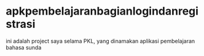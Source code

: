 # apkpembelajaranbagianlogindanregistrasi
ini adalah project saya selama PKL, yang dinamakan aplikasi pembelajaran bahasa sunda
